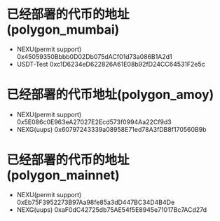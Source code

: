 # 已经部署的代币的地址(polygon_mumbai)
- NEXU(permit support)	0x45059350Bbbb0D02Db075dACf01d73a086B1A2d1
- USDT-Test				0xc1D6234eD622826A61E08b92fD24CC64531F2e5c

# 已经部署的代币地址(polygon_amoy)
- NEXU(permit support)	0x5E086c0E963eA27027E2Ecd573f0994Aa22Cf9d3
- NEXG(uups)			0x60797243339a08958E71ed78A3fDB8f170560B9b

# 已经部署的代币的地址(polygon_mainnet)
- NEXU(permit support)	0xEb75F3952273B97Aa98fe85a3dD447BC34D4B4De	
- NEXG(uups)			0xaF0dC42725db75AE54f5E8945e71017Bc7ACd27d